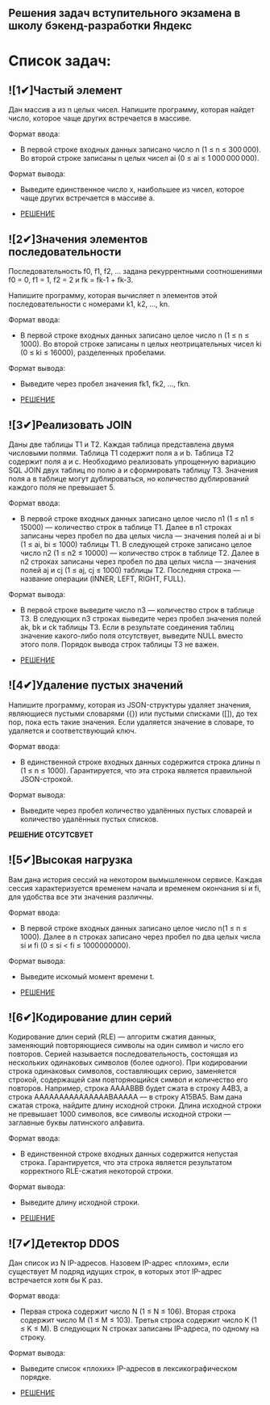 ## Решения задач вступительного экзамена в школу бэкенд-разработки Яндекс

# Список задач:

## ![1✔]Частый элемент

Дан массив a из n целых чисел. Напишите программу, которая найдет число, которое чаще других встречается в массиве.

Формат ввода:
- В первой строке входных данных записано число n (1 ≤ n ≤ 300 000). Во второй строке записаны n целых чисел ai (0 ≤ ai ≤ 1 000 000 000).

Формат вывода:
- Выведите единственное число x, наибольшее из чисел, которое чаще других встречается в массиве a.

* [РЕШЕНИЕ](https://github.com/K4sho/YandexSchool/blob/master/B.py)

## ![2✔]Значения элементов последовательности

Последовательность f0, f1, f2, … задана рекуррентными соотношениями 
f0 = 0, f1 = 1, f2 = 2 и fk = fk-1 + fk-3.

Напишите программу, которая вычисляет n элементов этой последовательности c номерами k1, k2, …, kn.

Формат ввода:
- В первой строке входных данных записано целое число n (1 ≤ n ≤ 1000).
Во второй строке записаны n целых неотрицательных чисел ki (0 ≤ ki ≤ 16000), разделенных пробелами.

Формат вывода:
- Выведите через пробел значения fk1, fk2, …, fkn.

* [РЕШЕНИЕ](https://github.com/K4sho/YandexSchool/blob/master/C.py)

## ![3✔]Реализовать JOIN

Даны две таблицы T1 и T2. Каждая таблица представлена двумя числовыми полями. Таблица T1 содержит поля a и b. Таблица T2 содержит поля a и с. 
Необходимо реализовать упрощенную вариацию SQL JOIN двух таблиц по полю a и сформировать таблицу T3. 
Значения поля a в таблице могут дублироваться, но количество дублирований каждого поля не превышает 5.

Формат ввода:
- В первой строке входных данных записано целое число n1 (1 ≤ n1 ≤ 15000) –– количество строк в таблице T1. Далее в n1 строках записаны через пробел по два целых числа — значения полей ai и bi (1 ≤ ai, bi ≤ 1000) таблицы T1. В следующей строке записано целое число n2 (1 ≤ n2 ≤ 10000) –– количество строк в таблице T2. Далее в n2 строках записаны через пробел по два целых числа — значения полей aj и cj (1 ≤ aj, cj ≤ 1000) таблицы T2. Последняя строка — название операции (INNER, LEFT, RIGHT, FULL).

Формат вывода:
- В первой строке выведите число n3 — количество строк в таблице T3. В следующих n3 строках выведите через пробел значения полей ak, bk и ck таблицы T3. Если в результате соединения таблиц значение какого-либо поля отсутствует, выведите NULL вместо этого поля. Порядок вывода строк таблицы T3 не важен.

* [РЕШЕНИЕ](https://github.com/K4sho/YandexSchool/blob/master/D.py)

## ![4✔]Удаление пустых значений

Напишите программу, которая из JSON-структуры удаляет значения, являющиеся пустыми словарями ({}) или пустыми списками ([]), до тех пор, пока есть такие значения. Если удаляется значение в словаре, то удаляется и соответствующий ключ.

Формат ввода:
- В единственной строке входных данных содержится строка длины n (1 ≤ n ≤ 1000). Гарантируется, что эта строка является правильной JSON-строкой.

Формат вывода:
- Выведите через пробел количество удалённых пустых словарей и количество удалённых пустых списков.

**РЕШЕНИЕ ОТСУТСВУЕТ**

## ![5✔]Высокая нагрузка

Вам дана история сессий на некотором вымышленном сервисе. Каждая сессия характеризуется временем начала и временем окончания si и fi, для удобства все эти значения различны.

Формат ввода:
- В первой строке входных данных записано целое число n(1 ≤ n ≤ 1000). Далее в n строках записано через пробел по два целых числа si и fi (0 ≤ si < fi ≤ 1000000000).

Формат вывода:
- Выведите искомый момент времени t.

* [РЕШЕНИЕ](https://github.com/K4sho/YandexSchool/blob/master/F.py)

## ![6✔]Кодирование длин серий

Кодирование длин серий (RLE) — алгоритм сжатия данных, заменяющий повторяющиеся символы на один символ и число его повторов. Серией называется последовательность, состоящая из нескольких одинаковых символов (более одного). При кодировании строка одинаковых символов, составляющих серию, заменяется строкой, содержащей сам повторяющийся символ и количество его повторов.
Например, строка AAAABBB будет сжата в строку A4B3, а строка AAAAAAAAAAAAAAABAAAAA — в строку A15BA5.
Вам дана сжатая строка, найдите длину исходной строки. Длина исходной строки не превышает 1000 символов, все символы исходной строки — заглавные буквы латинского алфавита.

Формат ввода:
- В единственной строке входных данных содержится непустая строка. Гарантируется, что эта строка является результатом корректного RLE-сжатия некоторой строки.

Формат вывода:
- Выведите длину исходной строки.

* [РЕШЕНИЕ](https://github.com/K4sho/YandexSchool/blob/master/G.py)

## ![7✔]Детектор DDOS

Дан список из N IP-адресов. Назовем IP-адрес «плохим», если существует M подряд идущих строк, в которых этот IP-адрес встречается хотя бы K раз.

Формат ввода:
- Первая строка содержит число N (1 ≤ N ≤ 106). Вторая строка содержит число M (1 ≤ M ≤ 103). Третья строка содержит число K (1 ≤ K ≤ M). В следующих N строках записаны IP-адреса, по одному на строку.

Формат вывода:
- Выведите список «плохих» IP-адресов в лексикографическом порядке.

* [РЕШЕНИЕ](https://github.com/K4sho/YandexSchool/blob/master/H.py)

